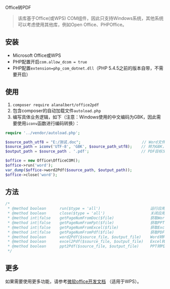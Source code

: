 
Office转PDF

 > 该库基于Office(或WPS) COM组件，因此只支持Windows系统，其他系统可以考虑使用其他库，例如Open Office、PHPOffice。

 ## 安装

 * Microsoft Office或WPS
 * PHP配置开启`com.allow_dcom = true`
 * PHP配置`extension=php_com_dotnet.dll`（PHP 5.4.5之前的版本自带，不需要开启）


## 使用

1. `composer require alanalbert/office2pdf`
2. 包含composer的自动加载文件`autoload.php`
3. 编写具体业务逻辑，如下（注意：Windows使用的中文编码为GBK，因此需要使用`iconv`函数进行编码转换）：


```php
require '../vendor/autoload.php';

$source_path_utf8 = "E:/测试.doc";                           // Word文件路径
$source_path = iconv('UTF-8', 'GBK', $source_path_utf8);	// 转为GBK，防止中文乱码而找不到文件
$output_path = $source_path . '.pdf';                       // PDF目标文件路径

$office = new Office\OfficeCOM();
$office->run('word');
var_dump($office->word2Pdf($source_path, $output_path));
$office->close('word');
```

## 方法

```php
/*
 * @method boolean      run($type = 'all')                      运行应用, 参数: all|word|excel|ppt
 * @method boolean      close($type = 'all')                    关闭应用, 参数: all|word|excel|ppt
 * @method int|false    getPageNumFromDoc($file)                获取Word文档页数
 * @method int|false    getPageNumFromPpt($file)                获取PPT文档页数
 * @method int|false    getPageNumFromExcel($file)              获取Excel文档页数
 * @method int|false    getPageNumFromPdf($file)                获取PDF文件页数
 * @method boolean      word2Pdf($source_file, $output_file)    Word转PDF
 * @method boolean      excel2Pdf($source_file, $output_file)   Excel转PDF
 * @method boolean      ppt2Pdf($source_file, $output_file)     PPT转PDF
 */
```

## 更多

如果需要使用更多功能，请参考[微软office开发文档](https://msdn.microsoft.com/vba/office-vba-reference)
（适用于WPS）。
